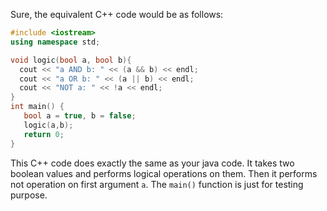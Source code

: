Sure, the equivalent C++ code would be as follows: 

```cpp
#include <iostream>
using namespace std;

void logic(bool a, bool b){
  cout << "a AND b: " << (a && b) << endl;
  cout << "a OR b: " << (a || b) << endl;
  cout << "NOT a: " << !a << endl;
}
int main() {
   bool a = true, b = false;
   logic(a,b);
   return 0;
}
```
This C++ code does exactly the same as your java code. It takes two boolean values and performs logical operations on them. Then it performs not operation on first argument `a`. The `main()` function is just for testing purpose.
